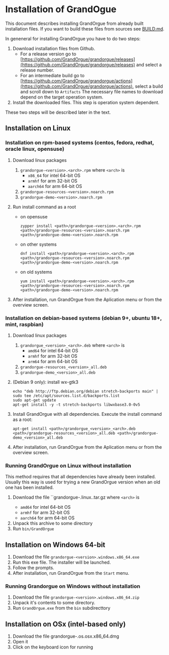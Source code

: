 # Installation of GrandOgue
This document describes installing GrandOrgue from already built installation files. If you want to build these files from sources see [BUILD.md](BUILD.md).

In geneneral for installing GrandOrgue you have to do two steps:

1. Download installation files from Github.
    * For a release version go to [https://github.com/GrandOrgue/grandorgue/releases](https://github.com/GrandOrgue/grandorgue/releases) and select a release number.
    * For an intermediate build go to [https://github.com/GrandOrgue/grandorgue/actions](https://github.com/GrandOrgue/grandorgue/actions), select a build and scroll down to `Artifacts`
    The necessary file names to download depend on the target operation system.
2. Install the downloaded files. This step is operation system dependent.

These two steps will be described later in the text.

## Installation on Linux
### Installation on rpm-based systems (centos, fedora, redhat, oracle linux, opensuse)
1. Download linux packages
    1. ``grandorgue-<version>.<arch>.rpm``
        where `<arch>` is
        - `x86_64` for intel 64-bit OS
        - `armhf` for arm 32-bit OS
        - `aarch64` for arm 64-bit OS
    2. ``grandorgue-resources-<version>.noarch.rpm``
    3. ``grandorgue-demo-<version>.noarch.rpm``
2. Run install command as a root
    - on opensuse

        ```
        zypper install <path>/grandorgue-<version>.<arch>.rpm <path>/grandorgue-resources-<version>.noarch.rpm <path>/grandorgue-demo-<version>.noarch.rpm
        ```

    - on other systems

        ```
        dnf install <path>/grandorgue-<version>.<arch>.rpm <path>/grandorgue-resources-<version>.noarch.rpm <path>/grandorgue-demo-<version>.noarch.rpm
        ```

    - on old systems

        ```
        yum install <path>/grandorgue-<version>.<arch>.rpm <path>/grandorgue-resources-<version>.noarch.rpm <path>/grandorgue-demo-<version>.noarch.rpm
        ```

4. After installation, run GrandOrgue from the Aplication menu or from the overview screen.


### Installation on debian-based systems (debian 9+, ubuntu 18+, mint, raspbian)

1. Download linux packages
    1. ``grandorgue_<version>_<arch>.deb``
        where `<arch>` is
        - `amd64` for intel 64-bit OS
        - `armhf` for arm 32-bit OS
        - `arm64` for arm 64-bit OS
    2. ``grandorgue-resources_<version>_all.deb``
    3. ``grandorgue-demo_<version>_all.deb``
2. (Debian 9 only): install wx-gtk3

    ```
    echo "deb http://ftp.debian.org/debian stretch-backports main" | sudo tee /etc/apt/sources.list.d/backports.list
    sudo apt-get update
    apt-get install -y -t stretch-backports libwxbase3.0-0v5
    ```

3. Install GrandOrgue with all dependencies. Execute the install command as a root:

    ```
    apt-get install <path>/grandorgue_<version>_<arch>.deb <path>/grandorgue-resources_<version>_all.deb <path>/grandorgue-demo_<version>_all.deb
    ```

4. After installation, run GrandOrgue from the Aplication menu or from the overview screen.

### Running GrandOrgue on Linux without installation
This method requires that all dependencies have already been installed. Usually this way is used for trying a new GrandOrgue version when an old one has been installed.

1. Download the file ``grandorgue-<version>.linux.<arch>.tar.gz
    where `<arch>` is
    - `amd64` for intel 64-bit OS
    - `armhf` for arm 32-bit OS
    - `aarch64` for arm 64-bit OS
2. Unpack this archive to some directory
3. Run ``bin/GrandOrgue``
## Installation on Windows 64-bit
1. Download the file ``grandorgue-<version>.windows.x86_64.exe``
2. Run this exe file. The installer will be launched.
3. Follow the prompts.
4. After installation, run GrandOrgue from the `Start` menu.
### Running Grandorgue on Windows without installation
1. Download the file ``grandorgue-<version>.windows.x86_64.zip``
2. Unpack it's contents to some directory.
3. Run ``GrandOrgue.exe`` from the `bin` subdirecttory
## Installation on OSx (intel-based only)
1. Download the file grandorgue-<version>.os.osx.x86_64.dmg
2. Open it
3. Click on the keyboard icon for running